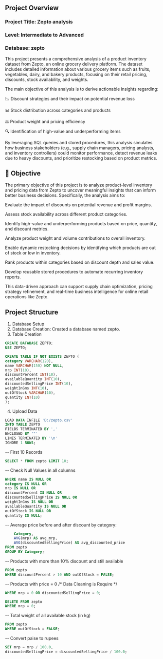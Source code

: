
## Project Overview
### Project Title: Zepto analysis
### Level: Intermediate to Advanced 
### Database: zepto
 
This project presents a comprehensive analysis of a product inventory dataset from Zepto, an online grocery delivery platform. The dataset includes detailed information about various grocery items such as fruits, vegetables, dairy, and bakery products, focusing on their retail pricing, discounts, stock availability, and weights.

The main objective of this analysis is to derive actionable insights regarding:

📉 Discount strategies and their impact on potential revenue loss

📊 Stock distribution across categories and products

⚖️ Product weight and pricing efficiency

🔍 Identification of high-value and underperforming items

By leveraging SQL queries and stored procedures, this analysis simulates how business stakeholders (e.g., supply chain managers, pricing analysts, and inventory controllers) could monitor performance, detect revenue leaks due to heavy discounts, and prioritize restocking based on product metrics.
## 🎯 Objective
The primary objective of this project is to analyze product-level inventory and pricing data from Zepto to uncover meaningful insights that can inform better business decisions. Specifically, the analysis aims to:

Evaluate the impact of discounts on potential revenue and profit margins.

Assess stock availability across different product categories.

Identify high-value and underperforming products based on price, quantity, and discount metrics.

Analyze product weight and volume contributions to overall inventory.

Enable dynamic restocking decisions by identifying which products are out of stock or low in inventory.

Rank products within categories based on discount depth and sales value.

Develop reusable stored procedures to automate recurring inventory reports.

This data-driven approach can support supply chain optimization, pricing strategy refinement, and real-time business intelligence for online retail operations like Zepto.

## Project Structure
1. Database Setup
2. Database Creation: Created a database named zepto.
3. Table Creation

```sql
CREATE DATABASE ZEPTO;
USE ZEPTO;

CREATE TABLE IF NOT EXISTS ZEPTO (
category VARCHAR(120),
name VARCHAR(150) NOT NULL,
mrp INT(10),
discountPercent INT(10),
availableQuantity INT(10),
discountedSellingPrice INT(10),
weightInGms INT(10),
outOfStock VARCHAR(10),	
quantity INT(10)
);
```
4. Upload Data
```sql
LOAD DATA INFILE 'D:/zepto.csv'
INTO TABLE ZEPTO
FIELDS TERMINATED BY ',' 
ENCLOSED BY '"' 
LINES TERMINATED BY '\n'
IGNORE 1 ROWS;
```

-- First 10 Records
``` sql 
SELECT * FROM zepto LIMIT 10;
 ```

-- Check Null Values in all columns
```sql SELECT * FROM zepto
WHERE name IS NULL OR
category IS NULL OR
mrp IS NULL OR
discountPercent IS NULL OR
discountedSellingPrice IS NULL OR
weightInGms IS NULL OR
availableQuantity IS NULL OR
outOfStock IS NULL OR
quantity IS NULL;
```

-- Average price before and after discount by category:
```sql SELECT 
    Category,
    AVG(mrp) AS avg_mrp,
    AVG(discountedSellingPrice) AS avg_discounted_price
FROM zepto
GROUP BY Category;
```

-- Products with more than 10% discount and still available
```sql SELECT name, discountPercent, availableQuantity 
FROM zepto
WHERE discountPercent > 10 AND outOfStock = FALSE;
```

-- Products with price = 0 /* Data Cleaning is Require */
```sql SELECT * FROM zepto
WHERE mrp = 0 OR discountedSellingPrice = 0;

DELETE FROM zepto
WHERE mrp = 0;
```

-- Total weight of all available stock (in kg)
```sql SELECT SUM(weightInGms * availableQuantity) / 1000.0 AS total_weight_kg
FROM zepto
WHERE outOfStock = FALSE;
```

-- Convert paise to rupees
```sql UPDATE zepto
SET mrp = mrp / 100.0,
discountedSellingPrice = discountedSellingPrice / 100.0;
```
